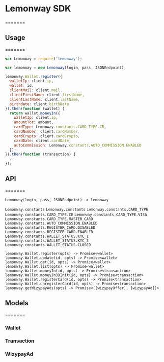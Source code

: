 # Lemonway SDK
=======

## Usage
=======
```js
var Lemonway = require('lemonway');

var lemonway = new Lemonway(login, pass, JSONEndpoint);

lemonway.Wallet.register({
  walletIp: client.ip,
  wallet: id,
  clientMail: client.mail,
  clientFirstName: client.firstName,
  clientLastName: client.lastName,
  birthdate: client.birthDate
}).then(function (wallet) {
  return wallet.moneyIn({
    walletIp: client.ip,
    amountTot: amount,
    cardType: Lemonway.constants.CARD_TYPE.CB,
    cardNumber: client.cardNumber,
    cardCrypto: client.cardCrypto,
    cardDate: client.cardDate,
    autoCommission: Lemonway.constants.AUTO_COMMISSION.ENABLED
  });
}).then(function (transaction) {
  ...
});
```

## API
=======

`Lemonway(login, pass, JSONEndpoint) -> lemonway`

`Lemonway.constants`
`Lemonway.constants`
`Lemonway.constants.CARD_TYPE`
`Lemonway.constants.CARD_TYPE.CB`
`Lemonway.constants.CARD_TYPE.VISA`
`Lemonway.constants.CARD_TYPE.MASTER_CARD`
`Lemonway.constants.AUTO_COMMISSION.ENABLED`
`Lemonway.constants.REGISTER_CARD.DISABLED`
`Lemonway.constants.REGISTER_CARD.ENABLED`
`Lemonway.constants.WALLET_STATUS.KYC_1`
`Lemonway.constants.WALLET_STATUS.KYC_2`
`Lemonway.constants.WALLET_STATUS.CLOSED`

`lemonway.Wallet.register(opts) -> Promise<wallet>`
`lemonway.Wallet.update(id, opts) -> Promise<wallet>`
`lemonway.Wallet.get(id, opts) -> Promise<wallet>`
`lemonway.Wallet.list(opts) -> Promise<wallet>`
`lemonway.Wallet.moneyIn(id, opts) -> Promise<transaction>`
`lemonway.Wallet.moneyIn3DInit(id, opts) -> Promise<transaction>`
`lemonway.Wallet.registerCard(id, opts) -> Promise<transaction>`
`lemonway.Wallet.unregisterCard(id, opts) -> Promise<transaction>`
`lemonway.getWizypayAds(opts) -> Promise<[[wizypayOffer], [wizypayAd]]>`

## Models
=======
### Wallet
### Transaction
### WizypayAd
